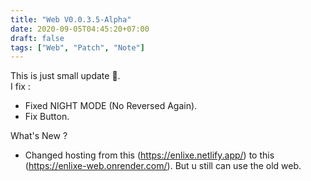 ```yaml
---
title: "Web V0.0.3.5-Alpha"
date: 2020-09-05T04:45:20+07:00
draft: false
tags: ["Web", "Patch", "Note"]
---
```


This is just small update 🙂.  
I fix :
 - Fixed NIGHT MODE (No Reversed Again).
 - Fix Button.

What's New ?
 - Changed hosting from this (https://enlixe.netlify.app/) to this (https://enlixe-web.onrender.com/). But u still can use the old web.